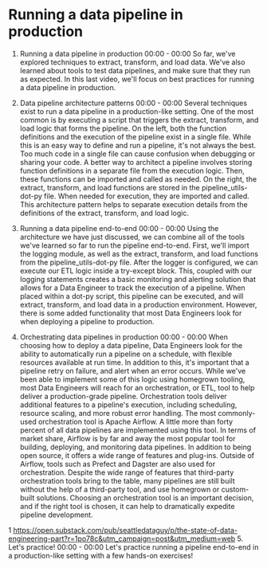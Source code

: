# Running a data pipeline in production

1. Running a data pipeline in production
00:00 - 00:00
So far, we've explored techniques to extract, transform, and load data. We've also learned about tools to test data pipelines, and make sure that they run as expected. In this last video, we'll focus on best practices for running a data pipeline in production.

2. Data pipeline architecture patterns
00:00 - 00:00
Several techniques exist to run a data pipeline in a production-like setting. One of the most common is by executing a script that triggers the extract, transform, and load logic that forms the pipeline. On the left, both the function definitions and the execution of the pipeline exist in a single file. While this is an easy way to define and run a pipeline, it's not always the best. Too much code in a single file can cause confusion when debugging or sharing your code. A better way to architect a pipeline involves storing function definitions in a separate file from the execution logic. Then, these functions can be imported and called as needed. On the right, the extract, transform, and load functions are stored in the pipeline_utils-dot-py file. When needed for execution, they are imported and called. This architecture pattern helps to separate execution details from the definitions of the extract, transform, and load logic.

3. Running a data pipeline end-to-end
00:00 - 00:00
Using the architecture we have just discussed, we can combine all of the tools we've learned so far to run the pipeline end-to-end. First, we'll import the logging module, as well as the extract, transform, and load functions from the pipeline_utils-dot-py file. After the logger is configured, we can execute our ETL logic inside a try-except block. This, coupled with our logging statements creates a basic monitoring and alerting solution that allows for a Data Engineer to track the execution of a pipeline. When placed within a dot-py script, this pipeline can be executed, and will extract, transform, and load data in a production environment. However, there is some added functionality that most Data Engineers look for when deploying a pipeline to production.

4. Orchestrating data pipelines in production
00:00 - 00:00
When choosing how to deploy a data pipeline, Data Engineers look for the ability to automatically run a pipeline on a schedule, with flexible resources available at run time. In addition to this, it's important that a pipeline retry on failure, and alert when an error occurs. While we've been able to implement some of this logic using homegrown tooling, most Data Engineers will reach for an orchestration, or ETL, tool to help deliver a production-grade pipeline. Orchestration tools deliver additional features to a pipeline's execution, including scheduling, resource scaling, and more robust error handling. The most commonly-used orchestration tool is Apache Airflow. A little more than forty percent of all data pipelines are implemented using this tool. In terms of market share, Airflow is by far and away the most popular tool for building, deploying, and monitoring data pipelines. In addition to being open source, it offers a wide range of features and plug-ins. Outside of Airflow, tools such as Prefect and Dagster are also used for orchestration. Despite the wide range of features that third-party orchestration tools bring to the table, many pipelines are still built without the help of a third-party tool, and use homegrown or custom-built solutions. Choosing an orchestration tool is an important decision, and if the right tool is chosen, it can help to dramatically expedite pipeline development.

1 https://open.substack.com/pub/seattledataguy/p/the-state-of-data-engineering-part?r=1po78c&utm_campaign=post&utm_medium=web
5. Let's practice!
00:00 - 00:00
Let's practice running a pipeline end-to-end in a production-like setting with a few hands-on exercises!